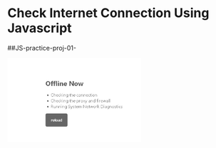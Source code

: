 # Check Internet Connection Using Javascript

##JS-practice-proj-01-

<img src='./img/01.png' width = '300'/>